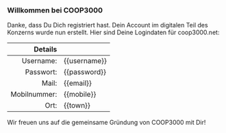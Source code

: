 ### Willkommen bei COOP3000

Danke, dass Du Dich registriert hast. Dein Account im digitalen Teil des Konzerns wurde nun erstellt.
Hier sind Deine Logindaten für coop3000.net:

| Details     |              |
| -----------:|:------------ |
| Username:   | {{username}} |
| Passwort:   | {{password}} |
| Mail:       | {{email}}    |
| Mobilnummer:| {{mobile}}   |
| Ort:        | {{town}}     |

Wir freuen uns auf die gemeinsame Gründung von COOP3000 mit Dir!